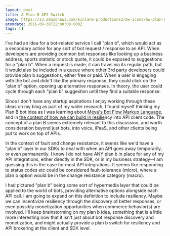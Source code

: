 ```yaml
---
layout: post
title: A Plan B API Switch
image: https://s3.amazonaws.com/kinlane-productions2/bw-icons/bw-plan-b.png
atomdate: 2016-09-30T22:00:00.000Z
tags: []
---
```

I've had an idea for a bot-related service I call "plan b", which would act as a secondary action for any sort of bot request / response to an API. When developers are providing common bot responses like looking up a business address, sports statistic or stock quote, it could be exposed to suggestions for a "plan b". When a request is made, it can travel via its regular path, but it would also be included in a queue where other 3rd party developers could provide plan b suggestions, either free or paid. When a user is engaging with the bot and didn't like the primary response, they could click on the "plan b" option, opening up alternative responses. In theory, the user could cycle through each "plan b" suggestion until they find a suitable response. 

Since I don't have any startup aspirations I enjoy working through these ideas on my blog as part of my wider research, I found myself thinking my Plan B bot idea as I was learning about [Meya's Bot Flow Markup Language](http://apievangelist.com/2016/09/29/flow-abstraction-and-intent-layer-on-top-of-apis-to-feed-the-bots/), and in [the context of how we can build in resilie](http://apievangelist.com/2016/09/28/thinking-about-how-i-can-build-change-resilience-into-my-api-integrations/)ncy into API client code. The concept of a plan B seems extremely relevant to this discussion, and worth consideration beyond just bots, into voice, iPaaS, and other clients being put to work on top of APIs.

In the context of fault and change resistance, it seems like we'd have a "plan b" layer in our SDKs to deal with when an API goes away temporarily, or even permanently. I know I do not have ANY plan b in place for any of my API integrations, either directly in the SDK, or in my business strategy--I am guessing this is the case for most API integrations. It seems like responding to status codes etc could be considered fault-tolerance (micro), where a plan b option would be in the change resistance category (macro).

I had pictured "plan b" being some sort of hypermedia layer that could be applied to the world of bots, providing alternative options alongside each API call. I am going to expand on this definition to include resiliency. Maybe we can incentivize resiliency through the discovery of better responses, or even possibly monetization opportunities when commerce behavior(s) are involved. I'll keep brainstorming on my plan b idea, something that is a little more interesting now that it isn't just about bot response discovery and monetization, and might actually provide a plan b switch for resiliency and API brokering at the client and SDK level.